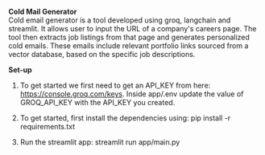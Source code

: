 **Cold Mail Generator**  
Cold email generator is a tool developed using groq, langchain and streamlit. It allows user to input the URL of a company's careers page. The tool then extracts job listings from that page and generates personalized cold emails. These emails include relevant portfolio links sourced from a vector database, based on the specific job descriptions.


**Set-up**
1. To get started we first need to get an API_KEY from here: https://console.groq.com/keys. Inside app/.env update the value of GROQ_API_KEY with the API_KEY you created.

2. To get started, first install the dependencies using:
    pip install -r requirements.txt
   
4. Run the streamlit app:
    streamlit run app/main.py
